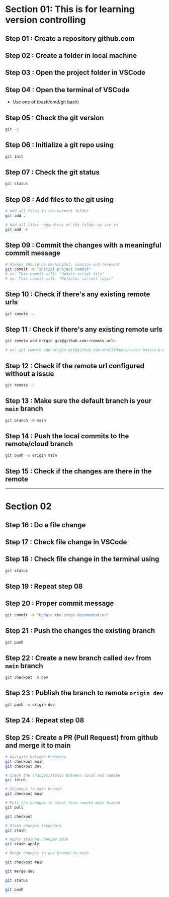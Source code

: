 # Section 01: This is for learning version controlling

## Step 01 : Create a repository github.com

## Step 02 : Create a folder in local machine

## Step 03 : Open the project folder in VSCode

## Step 04 : Open the terminal of VSCode

- Use one of (bash/cmd/git bash)

## Step 05 : Check the git version

```bash
git -v
```

## Step 06 : Initialize a git repo using

```bash
git init
```

## Step 07 : Check the git status

```bash
git status
```

## Step 08 : Add files to the git using

```bash
# Add all files in the current folder
git add .

# Add all files regardless of the folder we are in
git add -A
```

## Step 09 : Commit the changes with a meaningful commit message

```bash
# Always should be meaningful, concise and relevant
git commit -m "Initial project commit"
# ex: This commit will: "Update script file"
# ex: This commit will: "Refactor current logic"
```

## Step 10 : Check if there's any existing remote urls

```bash
git remote -v
```

## Step 11 : Check if there's any existing remote urls

```bash
git remote add origin git@github.com:<remote-url>

# ex: git remote add origin git@github.com:shalithadev/react-basics-b-05.git
```

## Step 12 : Check if the remote url configured without a issue

```bash
git remote -v
```

## Step 13 : Make sure the default branch is your `main` branch

```bash
git branch -M main
```

## Step 14 : Push the local commits to the remote/cloud branch

```bash
git push -u origin main
```

## Step 15 : Check if the changes are there in the remote

---

# Section 02

## Step 16 : Do a file change

## Step 17 : Check file change in VSCode

## Step 18 : Check file change in the terminal using

```bash
git status
```

## Step 19 : Repeat step 08

## Step 20 : Proper commit message

```bash
git commit -m "Update the steps documentation"
```

## Step 21 : Push the changes the existing branch

```bash
git push
```

## Step 22 : Create a new branch called `dev` from `main` branch

```bash
git checkout -b dev
```

## Step 23 : Publish the branch to remote `origin dev`

```bash
git push -u origin dev
```

## Step 24 : Repeat step 08

## Step 25 : Create a PR (Pull Request) from github and merge it to main

```bash
# Navigate between branches
git checkout main
git checkout dev

# Check the changes/status between local and remote
git fetch

# Checkout to main branch
git checkout main

# Pull the changes to local form remote main branch
git pull

git checkout

# Stash changes temporary
git stash

# Apply stashed changes back
git stash apply

# Merge changes in dev branch to main

git checkout main

git merge dev

git status

git push
```
